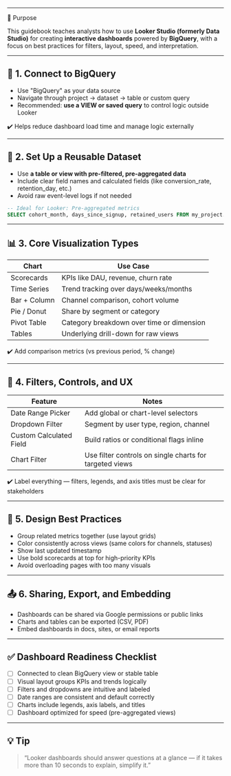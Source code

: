 ___
🎯 Purpose

This guidebook teaches analysts how to use **Looker Studio (formerly Data Studio)** for creating **interactive dashboards** powered by **BigQuery**, with a focus on best practices for filters, layout, speed, and interpretation.

---

## 🔌 1. Connect to BigQuery

* Use "BigQuery" as your data source
* Navigate through project → dataset → table or custom query
* Recommended: **use a VIEW or saved query** to control logic outside Looker

✔️ Helps reduce dashboard load time and manage logic externally

---

## 🧱 2. Set Up a Reusable Dataset

* Use **a table or view with pre-filtered, pre-aggregated data**
* Include clear field names and calculated fields (like conversion\_rate, retention\_day, etc.)
* Avoid raw event-level logs if not needed

```sql
-- Ideal for Looker: Pre-aggregated metrics
SELECT cohort_month, days_since_signup, retained_users FROM my_project.my_dataset.cohort_summary;
```

---

## 📊 3. Core Visualization Types

| Chart        | Use Case                                  |
| ------------ | ----------------------------------------- |
| Scorecards   | KPIs like DAU, revenue, churn rate        |
| Time Series  | Trend tracking over days/weeks/months     |
| Bar + Column | Channel comparison, cohort volume         |
| Pie / Donut  | Share by segment or category              |
| Pivot Table  | Category breakdown over time or dimension |
| Tables       | Underlying drill-down for raw views       |

✔️ Add comparison metrics (vs previous period, % change)

---

## 🧭 4. Filters, Controls, and UX

| Feature                 | Notes                                                   |
| ----------------------- | ------------------------------------------------------- |
| Date Range Picker       | Add global or chart-level selectors                     |
| Dropdown Filter         | Segment by user type, region, channel                   |
| Custom Calculated Field | Build ratios or conditional flags inline                |
| Chart Filter            | Use filter controls on single charts for targeted views |

✔️ Label everything — filters, legends, and axis titles must be clear for stakeholders

---

## 🧪 5. Design Best Practices

* Group related metrics together (use layout grids)
* Color consistently across views (same colors for channels, statuses)
* Show last updated timestamp
* Use bold scorecards at top for high-priority KPIs
* Avoid overloading pages with too many visuals

---

## 📤 6. Sharing, Export, and Embedding

* Dashboards can be shared via Google permissions or public links
* Charts and tables can be exported (CSV, PDF)
* Embed dashboards in docs, sites, or email reports

---

## ✅ Dashboard Readiness Checklist

* [ ] Connected to clean BigQuery view or stable table
* [ ] Visual layout groups KPIs and trends logically
* [ ] Filters and dropdowns are intuitive and labeled
* [ ] Date ranges are consistent and default correctly
* [ ] Charts include legends, axis labels, and titles
* [ ] Dashboard optimized for speed (pre-aggregated views)

---

## 💡 Tip

> “Looker dashboards should answer questions at a glance — if it takes more than 10 seconds to explain, simplify it.”
